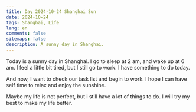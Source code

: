 ```yaml
---
title: Day 2024-10-24 Shanghai Sun
date: 2024-10-24
tags: Shanghai, Life
lang: en
comments: false
sitemaps: false
description: A sunny day in Shanghai.
---
```


Today is a sunny day in Shanghai. I go to sleep at 2 am, and wake up at 6 am. I feel a little bit tired, but I still go to work. I have something to do today.

And now, I want to check our task list and begin to work. I hope I can have self time to relax and enjoy the sunshine.

Maybe my life is not perfect, but i still have a lot of things to do. I will try my best to make my life better.